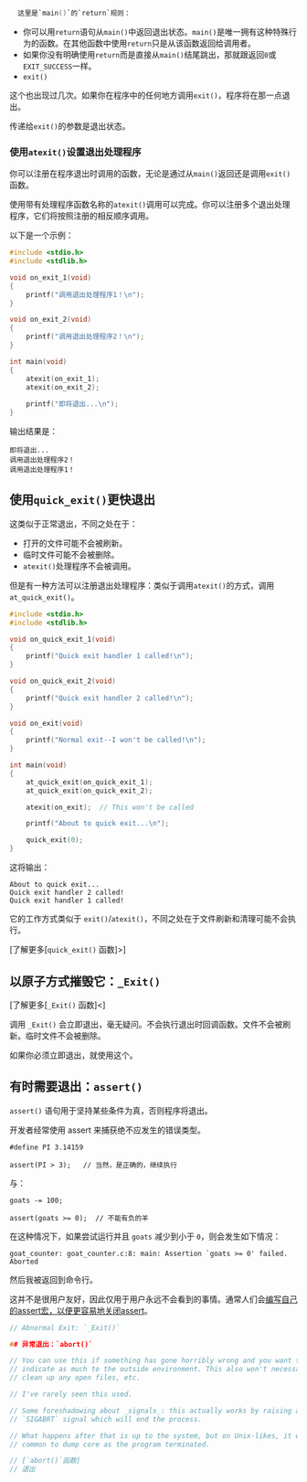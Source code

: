 ```c
  这里是`main()`的`return`规则：
```

* 你可以用`return`语句从`main()`中返回退出状态。`main()`是唯一拥有这种特殊行为的函数。在其他函数中使用`return`只是从该函数返回给调用者。
* 如果你没有明确使用`return`而是直接从`main()`结尾跳出，那就跟返回`0`或`EXIT_SUCCESS`一样。
* `exit()`

这个也出现过几次。如果你在程序中的任何地方调用`exit()`，程序将在那一点退出。

传递给`exit()`的参数是退出状态。

### 使用`atexit()`设置退出处理程序

你可以注册在程序退出时调用的函数，无论是通过从`main()`返回还是调用`exit()`函数。

使用带有处理程序函数名称的`atexit()`调用可以完成。你可以注册多个退出处理程序，它们将按照注册的相反顺序调用。

以下是一个示例：

``` {.c .numberLines}
#include <stdio.h>
#include <stdlib.h>

void on_exit_1(void)
{
    printf("调用退出处理程序1！\n");
}

void on_exit_2(void)
{
    printf("调用退出处理程序2！\n");
}

int main(void)
{
    atexit(on_exit_1);
    atexit(on_exit_2);
    
    printf("即将退出...\n");
}
```

输出结果是：

``` {.default}
即将退出...
调用退出处理程序2！
调用退出处理程序1！
```

## 使用`quick_exit()`更快退出

这类似于正常退出，不同之处在于：

* 打开的文件可能不会被刷新。
* 临时文件可能不会被删除。
* `atexit()`处理程序不会被调用。

但是有一种方法可以注册退出处理程序：类似于调用`atexit()`的方式，调用`at_quick_exit()`。

``` {.c .numberLines}
#include <stdio.h>
#include <stdlib.h>

void on_quick_exit_1(void)
{
    printf("Quick exit handler 1 called!\n");
}

void on_quick_exit_2(void)
{
    printf("Quick exit handler 2 called!\n");
}

void on_exit(void)
{
    printf("Normal exit--I won't be called!\n");
}

int main(void)
{
    at_quick_exit(on_quick_exit_1);
    at_quick_exit(on_quick_exit_2);

    atexit(on_exit);  // This won't be called

    printf("About to quick exit...\n");

    quick_exit(0);
}
```

这将输出：

``` {.default}
About to quick exit...
Quick exit handler 2 called!
Quick exit handler 1 called!
```

它的工作方式类似于 `exit()`/`atexit()`，不同之处在于文件刷新和清理可能不会执行。

[了解更多[`quick_exit()` 函数]>]

## 以原子方式摧毁它：`_Exit()`

[了解更多[`_Exit()` 函数]<]

调用 `_Exit()` 会立即退出，毫无疑问。不会执行退出时回调函数。文件不会被刷新。临时文件不会被删除。

如果你必须立即退出，就使用这个。

## 有时需要退出：`assert()`

`assert()` 语句用于坚持某些条件为真，否则程序将退出。

开发者经常使用 assert 来捕获绝不应发生的错误类型。

``` {.c}
#define PI 3.14159

assert(PI > 3);   // 当然，是正确的，继续执行
```

与：

``` {.c}
goats -= 100;

assert(goats >= 0);  // 不能有负的羊
```

在这种情况下，如果尝试运行并且 `goats` 减少到小于 `0`，则会发生如下情况：

``` {.default}
goat_counter: goat_counter.c:8: main: Assertion `goats >= 0' failed.
Aborted
```

然后我被返回到命令行。

这并不是很用户友好，因此仅用于用户永远不会看到的事情。通常人们会[编写自己的assert宏，以便更容易地关闭assert](#my-assert)。

```c
// Abnormal Exit: `_Exit()`

## 异常退出：`abort()`

// You can use this if something has gone horribly wrong and you want to
// indicate as much to the outside environment. This also won't necessarily
// clean up any open files, etc.

// I've rarely seen this used.

// Some foreshadowing about _signals_: this actually works by raising a
// `SIGABRT` signal which will end the process.

// What happens after that is up to the system, but on Unix-likes, it was
// common to dump core as the program terminated.

// [`abort()`函数]
// 退出
```